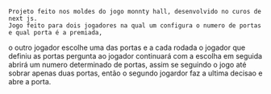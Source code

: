     Projeto feito nos moldes do jogo monnty hall, desenvolvido no curos de next js.
    Jogo feito para dois jogadores na qual um configura o numero de portas e qual porta é a premiada,
o outro jogador escolhe uma das portas e a cada rodada o jogador que definiu as portas pergunta ao jogador 
continuará com a escolha em seguida abrirá um numero determinado de portas, assim se seguindo o jogo até
sobrar apenas duas portas, então o segundo jogardor faz a ultima decisao e abre a porta.
    

